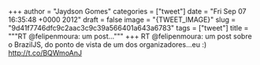 
+++
author = "Jaydson Gomes"
categories = ["tweet"]
date = "Fri Sep 07 16:35:48 +0000 2012"
draft = false
image = "{TWEET_IMAGE}"
slug = "9d41f7746dfc9c2aac3c9c39a566401a643a6783"
tags = ["tweet"]
title = """RT @felipenmoura: um post..."""
+++
RT @felipenmoura: um post sobre o BrazilJS, do ponto de vista de um dos organizadores...eu :) http://t.co/BQWmoAnJ
